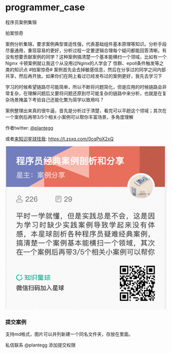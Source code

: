 # programmer_case
程序员案例集锦

拍案惊奇

案例分析集锦，要求案例典型普适性强，代表基础组件基本原理等知识。分析手段尽量通用，重现容易的更好，分析过程一定要逻辑合理每个疑问都能回答清晰。有没有想要贡献案例的同学？这种案例搞清楚一个基本能横扫一个领域，比如有一个 Nginx 卡顿案例就让我这个从没用过Nginx的人学会了 惊群、epoll条件触发等之类的知识点 #拍案惊奇# 案例首先会去掉敏感信息，然后在分享过的同学之间内部共享，然后再开放。如果你们在网上看过已经发布过的案例更好，我先去学习下

学习的时候希望链路尽可能简单，所以不断将问题简化，但是应用的时候链路会非常复杂，在理解问题后又要将问题还原到尽可能复杂的链路中来分析，也就是在复杂场景掩盖下考验自己还能化繁为简学以致用吗？

案例整理出来真的很牛逼，首先是分析过于清楚，看完可以平趟这个领域；其次在一个案例后再带3/5个相关小案例可以帮你丰富场景，多角度理解

作者twitter: [@plantegg](https://twitter.com/plantegg) 

或者[来知识星球找我](https://t.zsxq.com/0cqPpX2xQ): https://t.zsxq.com/0cqPpX2xQ

<img src="zsxq.png" />


### 提交案例

支持md格式，图片可以并列新建一个同名文件夹，存放在里面。

私信联系 @plantegg 添加提交权限
